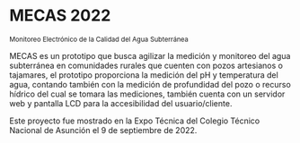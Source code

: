 # MECAS 2022

<small>Monitoreo Electrónico de la Calidad del Agua Subterránea</small>

MECAS es un prototipo que busca agilizar la medición y monitoreo del agua subterránea en comunidades rurales que cuenten con pozos artesianos o tajamares, el prototipo proporciona la medición del pH y temperatura del agua, contando también con la medición de profundidad del pozo o recurso hídrico del cual se tomara las mediciones, también cuenta con un servidor web y pantalla LCD para la accesibilidad del usuario/cliente.

Este proyecto fue mostrado en la Expo Técnica del Colegio Técnico Nacional de Asunción el 9 de septiembre de 2022.
